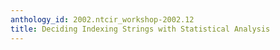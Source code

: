 ```yaml
---
anthology_id: 2002.ntcir_workshop-2002.12
title: Deciding Indexing Strings with Statistical Analysis
---
```

